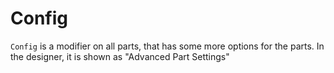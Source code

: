 # Config
`Config` is a modifier on all parts, that has some more options for the parts. In the designer, it is shown as "Advanced Part Settings"

